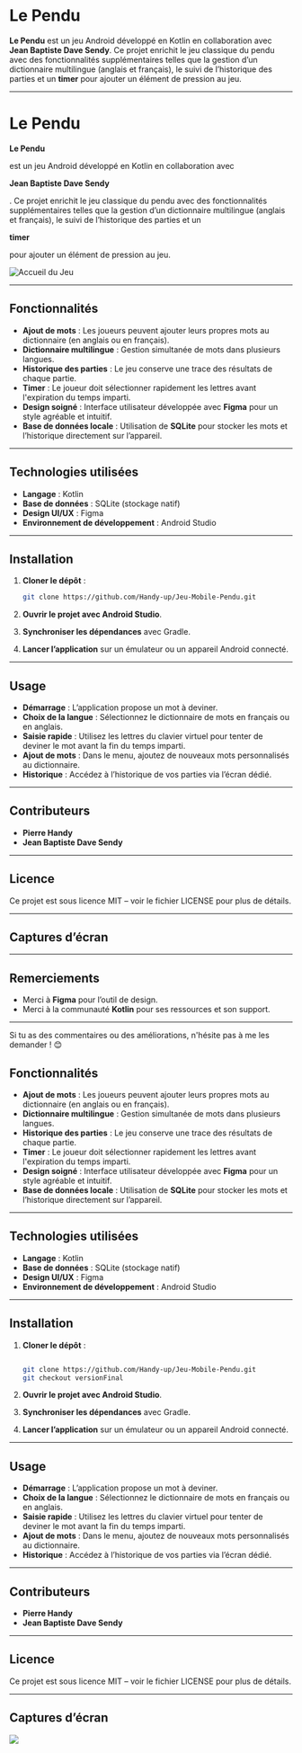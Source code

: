# Le Pendu

**Le Pendu** est un jeu Android développé en Kotlin en collaboration avec **Jean Baptiste Dave Sendy**. Ce projet enrichit le jeu classique du pendu avec des fonctionnalités supplémentaires telles que la gestion d’un dictionnaire multilingue (anglais et français), le suivi de l’historique des parties et un **timer** pour ajouter un élément de pression au jeu.

---

# Le Pendu

**Le Pendu**

est un jeu Android développé en Kotlin en collaboration avec

**Jean Baptiste Dave Sendy**

. Ce projet enrichit le jeu classique du pendu avec des fonctionnalités supplémentaires telles que la gestion d’un dictionnaire multilingue (anglais et français), le suivi de l’historique des parties et un

**timer**

pour ajouter un élément de pression au jeu.

![Accueil du Jeu](https://github.com/Handy-up/Jeu-Mobile-Pendu/blob/versionFinal/app/src/main/res/drawable/acceuil.JPG?raw=true)

---

## Fonctionnalités

- **Ajout de mots** : Les joueurs peuvent ajouter leurs propres mots au dictionnaire (en anglais ou en français).
- **Dictionnaire multilingue** : Gestion simultanée de mots dans plusieurs langues.
- **Historique des parties** : Le jeu conserve une trace des résultats de chaque partie.
- **Timer** : Le joueur doit sélectionner rapidement les lettres avant l'expiration du temps imparti.
- **Design soigné** : Interface utilisateur développée avec **Figma** pour un style agréable et intuitif.
- **Base de données locale** : Utilisation de **SQLite** pour stocker les mots et l’historique directement sur l’appareil.

---

## Technologies utilisées

- **Langage** : Kotlin
- **Base de données** : SQLite (stockage natif)
- **Design UI/UX** : Figma
- **Environnement de développement** : Android Studio

---

## Installation

1. **Cloner le dépôt** :
    
    ```bash
    git clone https://github.com/Handy-up/Jeu-Mobile-Pendu.git
    ```
    
2. **Ouvrir le projet avec Android Studio**.
3. **Synchroniser les dépendances** avec Gradle.
4. **Lancer l’application** sur un émulateur ou un appareil Android connecté.

---

## Usage

- **Démarrage** : L’application propose un mot à deviner.
- **Choix de la langue** : Sélectionnez le dictionnaire de mots en français ou en anglais.
- **Saisie rapide** : Utilisez les lettres du clavier virtuel pour tenter de deviner le mot avant la fin du temps imparti.
- **Ajout de mots** : Dans le menu, ajoutez de nouveaux mots personnalisés au dictionnaire.
- **Historique** : Accédez à l’historique de vos parties via l’écran dédié.

---

## Contributeurs

- **Pierre Handy**
- **Jean Baptiste Dave Sendy**

---

## Licence

Ce projet est sous licence MIT – voir le fichier LICENSE pour plus de détails.

---

## Captures d’écran



---

## Remerciements

- Merci à **Figma** pour l’outil de design.
- Merci à la communauté **Kotlin** pour ses ressources et son support.

---

Si tu as des commentaires ou des améliorations, n'hésite pas à me les demander ! 😊

## Fonctionnalités

- **Ajout de mots** : Les joueurs peuvent ajouter leurs propres mots au dictionnaire (en anglais ou en français).
- **Dictionnaire multilingue** : Gestion simultanée de mots dans plusieurs langues.
- **Historique des parties** : Le jeu conserve une trace des résultats de chaque partie.
- **Timer** : Le joueur doit sélectionner rapidement les lettres avant l'expiration du temps imparti.
- **Design soigné** : Interface utilisateur développée avec **Figma** pour un style agréable et intuitif.
- **Base de données locale** : Utilisation de **SQLite** pour stocker les mots et l’historique directement sur l’appareil.

---

## Technologies utilisées

- **Langage** : Kotlin
- **Base de données** : SQLite (stockage natif)
- **Design UI/UX** : Figma
- **Environnement de développement** : Android Studio

---

## Installation

1. **Cloner le dépôt** :
    
    ```bash
    
    git clone https://github.com/Handy-up/Jeu-Mobile-Pendu.git
    git checkout versionFinal
    ```
    
2. **Ouvrir le projet avec Android Studio**.
3. **Synchroniser les dépendances** avec Gradle.
4. **Lancer l’application** sur un émulateur ou un appareil Android connecté.

---

## Usage

- **Démarrage** : L’application propose un mot à deviner.
- **Choix de la langue** : Sélectionnez le dictionnaire de mots en français ou en anglais.
- **Saisie rapide** : Utilisez les lettres du clavier virtuel pour tenter de deviner le mot avant la fin du temps imparti.
- **Ajout de mots** : Dans le menu, ajoutez de nouveaux mots personnalisés au dictionnaire.
- **Historique** : Accédez à l’historique de vos parties via l’écran dédié.

---

## Contributeurs

- **Pierre Handy**
- **Jean Baptiste Dave Sendy**

---

## Licence

Ce projet est sous licence MIT – voir le fichier LICENSE pour plus de détails.

---

## Captures d’écran

![](https://github.com/Handy-up/Jeu-Mobile-Pendu/blob/versionFinal/app/src/main/res/drawable/pic1.png?raw=true)

